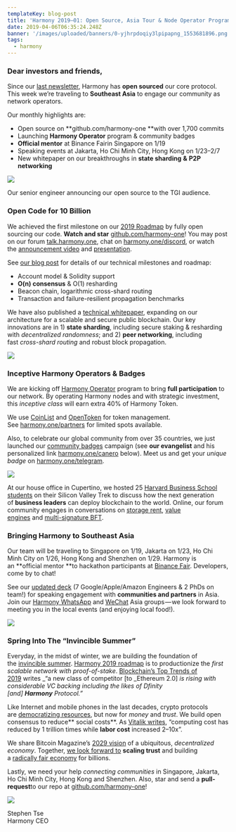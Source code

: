```yaml
---
templateKey: blog-post
title: 'Harmony 2019–01: Open Source, Asia Tour & Node Operator Program'
date: 2019-04-06T06:35:24.248Z
banner: '/images/uploaded/banners/0-yjhrpdoqiy3lpipapng_1553681896.png'
tags:
  - harmony
---
```

### Dear investors and friends,

Since our [last newsletter](https://harmony.one/201812-newsletter), Harmony has **open sourced** our core protocol. This week we’re traveling to **Southeast Asia** to engage our community as network operators.

Our monthly highlights are:

*   Open source on **github.com/harmony-one **with over 1,700 commits
*   Launching **Harmony Operator** program & community badges
*   **Official mentor** at Binance Fairin Singapore on 1/19
*   Speaking events at Jakarta, Ho Chi Minh City, Hong Kong on 1/23–2/7
*   New whitepaper on our breakthroughs in **state sharding** **&** **P2P networking**

![](/images/uploaded/0-86v03tpf7cqhqvrgpng_1553681603.png)

Our senior engineer announcing our open source to the TGI audience.

### **Open Code for 10 Billion**

We achieved the first milestone on our [2019 Roadmap](https://medium.com/harmony-one/harmony-2019-roadmap-497d7ed0a98b) by fully open sourcing our code. **Watch and star** [github.com/harmony-one](http://github.com/harmony-one/harmony)! You may post on our forum [talk.harmony.one](https://talk.harmony.one/), chat on [harmony.one/discord](https://harmony.one/discord), or watch the [announcement video](https://www.youtube.com/watch?v=mfKz0hsniA0&lc=z23pfbsw2xmxjzkj404t1aokgtmmig3puesmn4n0m05mrk0h00410) and [presentation](https://drive.google.com/file/d/1H7f5tzHM6jqXab9TBO3o_0Um_k1gi9S0/view?usp=sharing).

See [our blog post](https://medium.com/harmony-one/harmony-is-now-officially-open-source-3224680c6c2d) for details of our technical milestones and roadmap:

*   Account model & Solidity support
*   **O(n) consensus** & O(1) resharding
*   Beacon chain, logarithmic cross-shard routing
*   Transaction and failure-resilient propagation benchmarks

We have also published a [technical whitepaper](https://docs.google.com/forms/d/1kVkr9cpe2s7yhwcKBDkptL4NQ7prqA3eMRGDJc3mdVk), expanding on our architecture for a scalable and secure public blockchain. Our key innovations are in 1) **state sharding**, including secure staking & resharding with _decentralized randomness_; and 2) **peer networking**, including fast _cross-shard routing_ and robust block propagation.

![](/images/uploaded/0-xlucgpcr7ros00cjpng_1553681697.png)

### **Inceptive Harmony Operators & Badges**

We are kicking off [Harmony Operator](http://harmony.one/partners) program to bring **full participation** to our network. By operating Harmony nodes and with strategic investment, this _inceptive class_ will earn extra 40% of Harmony Token.

We use [CoinList](https://harmony.one/coinlist) and [OpenToken](https://harmony.one/opentoken) for token management. See [harmony.one/partners](http://harmony.one/partners) for limited spots available.

Also, to celebrate our global community from over 35 countries, we just launched our [community badges](https://medium.com/harmony-one/launching-the-harmony-community-badge-get-yours-now-d2c0c6a7b013) campaign (see **our evangelist** and his personalized link [harmony.one/canero](https://harmony.one/canero) below). Meet us and get your _unique badge_ on [harmony.one/telegram](https://t.me/harmony_one).

![](/images/uploaded/0-aqefe-pfeputtdbqpng_1553681773.png)

At our house office in Cupertino, we hosted 25 [Harvard Business School students](https://twitter.com/GIZEMCAKIL/status/1085005097401233410) on their Silicon Valley Trek to discuss how the next generation of **business leaders** can deploy blockchain to the world. Online, our forum community engages in conversations on [storage rent](https://talk.harmony.one/t/whats-the-word-on-storage-rent/121/3), [value engines](https://talk.harmony.one/t/value-engines-on-blockchain-oh-my/114/4) and [multi-signature BFT](https://talk.harmony.one/t/bls-based-practical-bft-consensus/131).

### **Bringing Harmony to Southeast Asia**

Our team will be traveling to Singapore on 1/19, Jakarta on 1/23, Ho Chi Minh City on 1/26, Hong Kong and Shenzhen on 1/29. Harmony is an **official mentor **to hackathon participants at [Binance Fair](https://www.binancefair.com/). Developers, come by to chat!

See our [updated deck](https://harmony.one/deck) (7 Google/Apple/Amazon Engineers & 2 PhDs on team!) for speaking engagement with **communities and partners** in Asia. Join our [Harmony WhatsApp](https://harmony.one/whatsapp) and [WeChat](https://harmony.one/wechat-asia) Asia groups — we look forward to meeting you in the local events (and enjoying local food!).

![](/images/uploaded/0-yjhrpdoqiy3lpipapng_1553681827.png)

### **Spring Into The “Invincible Summer”**

Everyday, in the midst of winter, we are building the foundation of the [invincible summer](https://tokeneconomy.co/crypto-narrative-watch-crypto-winter-edition-bf1cf584def2). [Harmony 2019 roadmap](https://medium.com/harmony-one/harmony-2019-roadmap-497d7ed0a98b) is to productionize the _first scalable network with proof-of-stake_. [Blockchain’s Top Trends of 2019](https://medium.com/futuresin/blockchains-top-trends-of-2019-6c2a69b8c715) writes _“a new class of competitor \[to _Ethereum 2.0\] _is rising with considerable VC backing including the likes of Dfinity \[and\] _**_Harmony_**_ Protocol.”_

Like Internet and mobile phones in the last decades, crypto protocols are [democratizing resources](https://www.youtube.com/watch?v=IWeCQkIJNkY), but now for _money_ and _trust_. We build open consensus to reduce** social costs**. As [Vitalik writes](https://mobile.twitter.com/VitalikButerin/status/1072162821025099776), “computing cost has reduced by 1 trillion times while **labor cost** increased 2–10x”.

We share Bitcoin Magazine’s [2029 vision](https://bitcoinmagazine.com/articles/bitcoiner-2029-another-ten-years/) of a ubiquitous, _decentralized economy_. Together, [we look forward to](https://medium.com/harmony-one/harmony-2019-roadmap-497d7ed0a98b) **scaling trust** and building a [radically fair economy](https://vitalik.ca/general/2018/04/20/radical_markets.html) for billions.

Lastly, we need your help _connecting communities_ in Singapore, Jakarta, Ho Chi Minh City, Hong Kong and Shenzhen. Also, star and send a **pull-request**to our repo at [github.com/harmony-one](https://github.com/harmony-one/harmony)!

![](/images/uploaded/1-cpzcvftrkgsaswh7f6ryhgpng_1553338989.png)

Stephen Tse  
Harmony CEO
